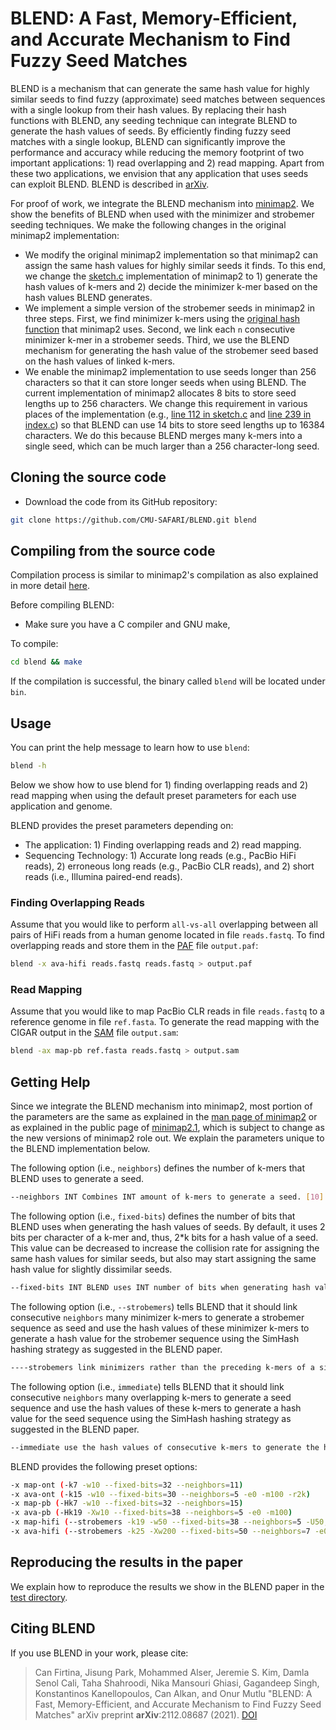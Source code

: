 # BLEND: A Fast, Memory-Efficient, and Accurate Mechanism to Find Fuzzy Seed Matches

BLEND is a mechanism that can generate the same hash value for highly similar seeds to find fuzzy (approximate) seed matches between sequences with a single lookup from their hash values. By replacing their hash functions with BLEND, any seeding technique can integrate BLEND to generate the hash values of seeds. By efficiently finding fuzzy seed matches with a single lookup, BLEND can significantly improve the performance and accuracy while reducing the memory footprint of two important applications: 1) read overlapping and 2) read mapping. Apart from these two applications, we envision that any application that uses seeds can exploit BLEND. BLEND is described in [arXiv](https://doi.org/10.48550/arXiv.2112.08687).

For proof of work, we integrate the BLEND mechanism into [minimap2](https://github.com/lh3/minimap2/tree/7358a1ead1adfa89a2d3d0e72ffddd05732f9850). We show the benefits of BLEND when used with the minimizer and strobemer seeding techniques. We make the following changes in the original minimap2 implementation:

- We modify the original minimap2 implementation so that minimap2 can assign the same hash values for highly similar seeds it finds. To this end, we change the [sketch.c](https://github.com/lh3/minimap2/blob/7358a1ead1adfa89a2d3d0e72ffddd05732f9850/sketch.c) implementation of minimap2 to 1) generate the hash values of k-mers and 2) decide the minimizer k-mer based on the hash values BLEND generates.
- We implement a simple version of the strobemer seeds in minimap2 in three steps. First, we find minimizer k-mers using the [original hash function](https://github.com/lh3/minimap2/blob/7358a1ead1adfa89a2d3d0e72ffddd05732f9850/sketch.c#L28-L38) that minimap2 uses. Second, we link each `n` consecutive minimizer k-mer in a strobemer seeds. Third, we use the BLEND mechanism for generating the hash value of the strobemer seed based on the hash values of linked k-mers.
- We enable the minimap2 implementation to use seeds longer than 256 characters so that it can store longer seeds when using BLEND. The current implementation of minimap2 allocates 8 bits to store seed lengths up to 256 characters. We change this requirement in various places of the implementation (e.g., [line 112 in sketch.c](https://github.com/lh3/minimap2/blob/7358a1ead1adfa89a2d3d0e72ffddd05732f9850/sketch.c#L112) and [line 239 in index.c](https://github.com/lh3/minimap2/blob/7358a1ead1adfa89a2d3d0e72ffddd05732f9850/index.c#L239)) so that BLEND can use 14 bits to store seed lengths up to 16384 characters. We do this because BLEND merges many k-mers into a single seed, which can be much larger than a 256 character-long seed.

## Cloning the source code

* Download the code from its GitHub repository:

```bash
git clone https://github.com/CMU-SAFARI/BLEND.git blend
```

## Compiling from the source code

Compilation process is similar to minimap2's compilation as also explained in more detail [here](https://github.com/lh3/minimap2/tree/7358a1ead1adfa89a2d3d0e72ffddd05732f9850#installation).

Before compiling BLEND:

* Make sure you have a C compiler and GNU make, 

To compile:

```bash
cd blend && make
```

If the compilation is successful, the binary called `blend` will be located under `bin`.

## Usage

You can print the help message to learn how to use `blend`:

```bash
blend -h
```

Below we show how to use blend for 1) finding overlapping reads and 2) read mapping when using the default preset parameters for each use application and genome.

BLEND provides the preset parameters depending on:

* The application: 1) Finding overlapping reads and 2) read mapping.
* Sequencing Technology: 1) Accurate long reads (e.g., PacBio HiFi reads), 2) erroneous long reads (e.g., PacBio CLR reads), and 2) short reads (i.e., Illumina paired-end reads). 

### Finding Overlapping Reads

Assume that you would like to perform `all-vs-all` overlapping between all pairs of HiFi reads from a human genome located in file `reads.fastq`. To find overlapping reads and store them in the [PAF](https://github.com/lh3/miniasm/blob/master/PAF.md) file `output.paf`:

```bash
blend -x ava-hifi reads.fastq reads.fastq > output.paf
```

### Read Mapping

Assume that you would like to map PacBio CLR reads in file `reads.fastq` to a reference genome in file `ref.fasta`. To generate the read mapping with the CIGAR output in the [SAM](https://samtools.github.io/hts-specs/SAMv1.pdf) file `output.sam`:

```bash
blend -ax map-pb ref.fasta reads.fastq > output.sam
```

## Getting Help

Since we integrate the BLEND mechanism into minimap2, most portion of the parameters are the same as explained in the [man page of minimap2](https://github.com/lh3/minimap2/blob/7358a1ead1adfa89a2d3d0e72ffddd05732f9850/minimap2.1) or as explained in the public page of [minimap2.1](https://lh3.github.io/minimap2/minimap2.html), which is subject to change as the new versions of minimap2 role out. We explain the parameters unique to the BLEND implementation below. 

The following option (i.e., `neighbors`) defines the number of k-mers that BLEND uses to generate a seed.

```bash
--neighbors INT Combines INT amount of k-mers to generate a seed. [10]
```

The following option (i.e., `fixed-bits`) defines the number of bits that BLEND uses when generating the hash values of seeds. By default, it uses 2 bits per character of a k-mer and, thus, 2*k bits for a hash value of a seed. This value can be decreased to increase the collision rate for assigning the same hash values for similar seeds, but also may start assigning the same hash value for slightly dissimilar seeds.
 
```bash
--fixed-bits INT BLEND uses INT number of bits when generating hash values of seeds rather than using 2*k number of bits. Useful when collision rate needs to be decreased than 2*k bits. Setting this option to 0 uses 2*k bits for hash values. [0]
```

The following option (i.e., `--strobemers`) tells BLEND that it should link consecutive `neighbors` many minimizer k-mers to generate a strobemer sequence as seed and use the hash values of these minimizer k-mers to generate a hash value for the strobemer sequence using the SimHash hashing strategy as suggested in the BLEND paper.

```bash
----strobemers link minimizers rather than the preceding k-mers of a single minimizer. (Number of minimizers to link is defined by --neighbors.)
```

The following option (i.e., `immediate`) tells BLEND that it should link consecutive `neighbors` many overlapping k-mers to generate a seed sequence and use the hash values of these k-mers to generate a hash value for the seed sequence using the SimHash hashing strategy as suggested in the BLEND paper.

```bash
--immediate use the hash values of consecutive k-mers to generate the hash values of seeds (defualt behavior).
```

BLEND provides the following preset options:

```bash
-x map-ont (-k7 -w10 --fixed-bits=32 --neighbors=11)
-x ava-ont (-k15 -w10 --fixed-bits=30 --neighbors=5 -e0 -m100 -r2k)
-x map-pb (-Hk7 -w10 --fixed-bits=32 --neighbors=15)
-x ava-pb (-Hk19 -Xw10 --fixed-bits=38 --neighbors=5 -e0 -m100)
-x map-hifi (--strobemers -k19 -w50 --fixed-bits=38 --neighbors=5 -U50,500 -g10k -A1 -B4 -O6,26 -E2,1 -s200)
-x ava-hifi (--strobemers -k25 -Xw200 --fixed-bits=50 --neighbors=7 -e0 -m100)
```

## Reproducing the results in the paper

We explain how to reproduce the results we show in the BLEND paper in the [test directory](./test/).

## <a name="cite"></a>Citing BLEND

If you use BLEND in your work, please cite:

> Can Firtina, Jisung Park, Mohammed Alser, Jeremie S. Kim, Damla Senol Cali, Taha Shahroodi, 
> Nika Mansouri Ghiasi, Gagandeep Singh, Konstantinos Kanellopoulos, Can Alkan, and Onur Mutlu
> "BLEND: A Fast, Memory-Efficient, and Accurate Mechanism to Find Fuzzy Seed Matches"
> arXiv preprint **arXiv**:2112.08687 (2021). [DOI](https://doi.org/10.48550/arXiv.2112.08687)

